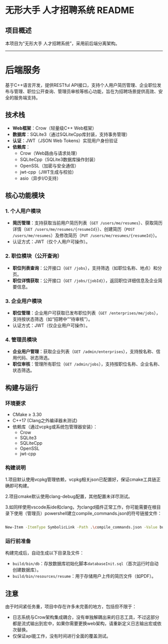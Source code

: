 # 无形大手 人才招聘系统 README

## 项目概述
本项目为“无形大手 人才招聘系统”，采用前后端分离架构。

---

# 后端服务
基于C++语言开发，提供RESTful API接口，支持个人用户简历管理、企业职位发布与管理、职位公开查询、管理员审核等核心功能，旨在为招聘场景提供高效、安全的服务端支持。

## 技术栈
- **Web框架**：Crow（轻量级C++ Web框架）
- **数据库**：SQLite3（通过SQLiteCpp库封装，支持事务管理）
- **认证**：JWT（JSON Web Tokens）实现用户身份验证
- **依赖库**：
  - Crow（Web路由与请求处理）
  - SQLiteCpp（SQLite3数据库操作封装）
  - OpenSSL（加密与安全通信）
  - jwt-cpp（JWT生成与校验）
  - asio（异步I/O支持）

## 核心功能模块
### 1. 个人用户模块
- **简历管理**：支持获取当前用户简历列表（`GET /users/me/resumes`）、获取简历详情（`GET /users/me/resumes/{resumeId}`）、创建简历（`POST /users/me/resumes`）及修改简历（`PUT /users/me/resumes/{resumeId}`）。
- 认证方式：JWT（仅个人用户可操作）。

### 2. 职位模块（公开查询）
- **职位列表查询**：公开接口（`GET /jobs`），支持筛选（如职位名称、地点）和分页。
- **职位详情获取**：公开接口（`GET /jobs/{jobId}`），返回职位详细信息及企业简要信息。

### 3. 企业用户模块
- **职位管理**：企业用户可获取已发布职位列表（`GET /enterprises/me/jobs`），支持按状态筛选（如“招聘中”“待审核”）。
- 认证方式：JWT（仅企业用户可操作）。

### 4. 管理员模块
- **企业用户管理**：获取企业列表（`GET /admin/enterprises`），支持按名称、信用代码、状态筛选。
- **职位审核**：管理所有职位（`GET /admin/jobs`），支持按职位名称、企业名称、状态筛选。

## 构建与运行
### 环境要求
- CMake ≥ 3.30
- C++17 (Clang之外编译器未测试)
- 依赖库（通过vcpkg或系统包管理器安装）：
  - Crow
  - SQLite3
  - SQLiteCpp
  - OpenSSL
  - jwt-cpp

### 构建说明

1.项目默认使用vcpkg管理依赖，vcpkg相关json已配置好，保证cmake工具链正确即可构建。

2.项目cmake默认使用clang-debug配置，其他配置未详尽测试。

3.如同样使用vscode系ide和clang，为clangd插件正常工作，你可能需要在根目录下使用（管理员）powershell建立compile_commands.json的符号链接文件：
```bash

New-Item -ItemType SymbolicLink -Path .\compile_commands.json -Value build\clang-debug\compile_commands.json

```

### 运行前准备
构建完成后，自动生成以下目录及文件：
- `build/bin/db`：存放数据库初始化脚本`databaseInit.sql`（首次运行时自动创建数据库）。
- `build/bin/resources/resume`：用于存储用户上传的简历文件（如PDF）。

## 注意

由于时间紧任务重，项目中存在许多未完善的地方，包括但不限于：
- 日志系统与Crow架构集成耦合，没有单独解耦出来的日志工具，不过这部分都是流式输出到宏中，如果你需要更换web架构，请重新定义日志输出宏或依次替换。
- 仅保证api能工作，没有时间进行全面的覆盖测试。